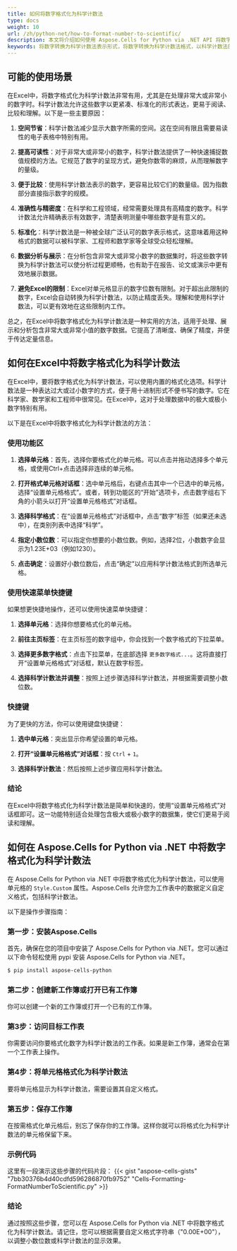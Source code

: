 ```yaml
---
title: 如何将数字格式化为科学计数法
type: docs
weight: 10
url: /zh/python-net/how-to-format-number-to-scientific/
description: 本文将介绍如何使用 Aspose.Cells for Python via .NET API 将数字格式化为科学计数法。
keywords: 将数字转换为科学计数法表示形式，将数字转换为科学计数法格式，以科学计数法的形式表达数字，将数字格式化为其等效的科学计数法，将数量调整为科学计数法显示格式，格式化数字为科学计数法
---
```


## **可能的使用场景**
在Excel中，将数字格式化为科学计数法非常有用，尤其是在处理非常大或非常小的数字时。科学计数法允许这些数字以更紧凑、标准化的形式表达，更易于阅读、比较和理解。以下是一些主要原因：

1. **空间节省**：科学计数法减少显示大数字所需的空间。这在空间有限且需要易读性的电子表格中特别有用。

2. **提高可读性**：对于非常大或非常小的数字，科学计数法提供了一种快速捕捉数值规模的方法。它规范了数字的呈现方式，避免你数零的麻烦，从而理解数字的量级。

3. **便于比较**：使用科学计数法表示的数字，更容易比较它们的数量级。因为指数部分直接指示数字的规模。

4. **准确性与精密度**：在科学和工程领域，经常需要处理具有高精度的数字。科学计数法允许精确表示有效数字，清楚表明测量中哪些数字是有意义的。

5. **标准化**：科学计数法是一种被全球广泛认可的数字表示格式，这意味着用这种格式的数据可以被科学家、工程师和数学家等全球受众轻松理解。

6. **数据分析与展示**：在分析包含非常大或非常小数字的数据集时，将这些数字转换为科学计数法可以使分析过程更顺畅，也有助于在报告、论文或演示中更有效地展示数据。

7. **避免Excel的限制**：Excel对单元格显示的数字位数有限制。对于超出此限制的数字，Excel会自动转换为科学计数法，以防止精度丢失。理解和使用科学计数法，可以更有效地在这些限制内工作。

总之，在Excel中将数字格式化为科学计数法是一种实用的方法，适用于处理、展示和分析包含非常大或非常小值的数字数据。它提高了清晰度、确保了精度，并便于传达定量信息。

## **如何在Excel中将数字格式化为科学计数法**
在Excel中，要将数字格式化为科学计数法，可以使用内置的格式化选项。科学计数法是一种表达过大或过小数字的方式，便于用十进制形式不便书写的数字。它在科学家、数学家和工程师中很常见。在Excel中，这对于处理数据中的极大或极小数字特别有用。

以下是在Excel中将数字格式化为科学计数法的方法：

### 使用功能区

1. **选择单元格**：首先，选择你要格式化的单元格。可以点击并拖动选择多个单元格，或使用Ctrl+点击选择非连续的单元格。

2. **打开格式单元格对话框**：选中单元格后，右键点击其中一个已选中的单元格，选择“设置单元格格式”。或者，转到功能区的“开始”选项卡，点击数字组右下角的小箭头以打开“设置单元格格式”对话框。

3. **选择科学格式**：在“设置单元格格式”对话框中，点击“数字”标签（如果还未选中），在类别列表中选择“科学”。

4. **指定小数位数**：可以指定你想要的小数位数。例如，选择2位，小数数字会显示为1.23E+03（例如1230）。

5. **点击确定**：设置好小数位数后，点击“确定”以应用科学计数法格式到所选单元格。

### 使用快速菜单快捷键

如果想更快捷地操作，还可以使用快速菜单快捷键：

1. **选择单元格**：选择你想要格式化的单元格。

2. **前往主页标签**：在主页标签的数字组中，你会找到一个数字格式的下拉菜单。

3. **选择更多数字格式**：点击下拉菜单，在底部选择 `更多数字格式...`。这将直接打开“设置单元格格式”对话框，默认在数字标签。

4. **选择科学计数法并调整**：按照上述步骤选择科学计数法，并根据需要调整小数位数。

### 快捷键

为了更快的方法，你可以使用键盘快捷键：

1. **选中单元格**：突出显示你希望设置的单元格。

2. **打开“设置单元格格式”对话框**：按 `Ctrl` + `1`。

3. **选择科学计数法**：然后按照上述步骤应用科学计数法。

### 结论

在Excel中将数字格式化为科学计数法是简单和快速的，使用“设置单元格格式”对话框即可。这一功能特别适合处理包含极大或极小数字的数据集，使它们更易于阅读和理解。

## **如何在 Aspose.Cells for Python via .NET 中将数字格式化为科学计数法**
在 Aspose.Cells for Python via .NET 中将数字格式化为科学计数法，可以使用单元格的 `Style.Custom` 属性。Aspose.Cells 允许您为工作表中的数据定义自定义格式，包括科学计数法。

以下是操作步骤指南：

### 第一步：安装Aspose.Cells

首先，确保在您的项目中安装了 Aspose.Cells for Python via .NET。您可以通过以下命令轻松使用 pypi 安装 Aspose.Cells for Python via .NET。

```powershell
$ pip install aspose-cells-python
```

### 第二步：创建新工作簿或打开已有工作簿

你可以创建一个新的工作簿或打开一个已有的工作簿。 


### 第3步：访问目标工作表

你需要访问你要格式化数字为科学计数法的工作表。如果是新工作簿，通常会在第一个工作表上操作。

### 第4步：将单元格格式化为科学计数法

要将单元格显示为科学计数法，需要设置其自定义格式。

### 第五步：保存工作簿

在按需格式化单元格后，别忘了保存你的工作簿。这样你就可以将格式化为科学计数法的单元格保留下来。

### 示例代码

这里有一段演示这些步骤的代码片段：
{{< gist "aspose-cells-gists" "7bb30376b4d40cdfd596286870fb9752" "Cells-Formatting-FormatNumberToScientific.py" >}}

### 结论

通过按照这些步骤，您可以在 Aspose.Cells for Python via .NET 中将数字格式化为科学计数法。请记住，您可以根据需要自定义格式字符串（"0.00E+00"），以调整小数位数或科学计数法的显示效果。

